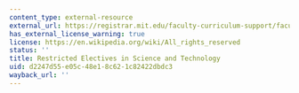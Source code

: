 ```yaml
---
content_type: external-resource
external_url: https://registrar.mit.edu/faculty-curriculum-support/faculty-curriculum-committees/committee-curricula/petitions/restricted
has_external_license_warning: true
license: https://en.wikipedia.org/wiki/All_rights_reserved
status: ''
title: Restricted Electives in Science and Technology
uid: d2247d55-e05c-48e1-8c62-1c82422dbdc3
wayback_url: ''
---
```

